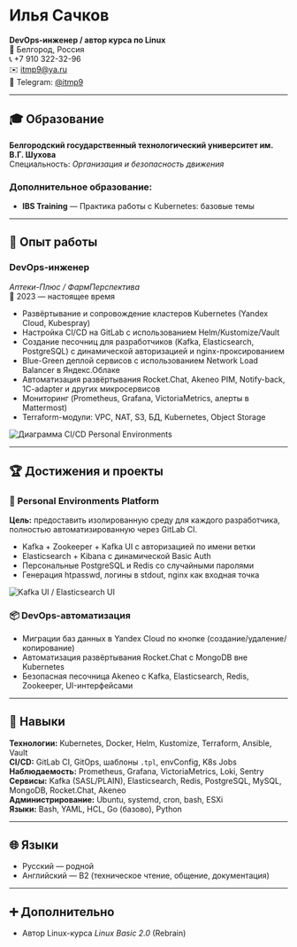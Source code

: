 # Илья Сачков

**DevOps-инженер / автор курса по Linux**  
📍 Белгород, Россия  
📞 +7 910 322-32-96  
✉️ itmp9@ya.ru  
🔗 Telegram: [@itmp9](https://t.me/itmp9)  

---

## 🎓 Образование

**Белгородский государственный технологический университет им. В.Г. Шухова**  
Специальность: *Организация и безопасность движения*  

### Дополнительное образование:
- **IBS Training** — Практика работы с Kubernetes: базовые темы

---

## 💼 Опыт работы

### **DevOps-инженер**  
*Аптеки-Плюс / ФармПерспектива*  
📅 2023 — настоящее время

- Развёртывание и сопровождение кластеров Kubernetes (Yandex Cloud, Kubespray)
- Настройка CI/CD на GitLab с использованием Helm/Kustomize/Vault
- Создание песочниц для разработчиков (Kafka, Elasticsearch, PostgreSQL) с динамической авторизацией и nginx-проксированием
- Blue-Green деплой сервисов с использованием Network Load Balancer в Яндекс.Облаке
- Автоматизация развёртывания Rocket.Chat, Akeneo PIM, Notify-back, 1C-adapter и других микросервисов
- Мониторинг (Prometheus, Grafana, VictoriaMetrics, алерты в Mattermost)
- Terraform-модули: VPC, NAT, S3, БД, Kubernetes, Object Storage

![Диаграмма CI/CD Personal Environments](https://dummyimage.com/800x400/cccccc/000000&text=CI%2FCD+Personal+Kafka%2FElastic%2FDB)

---

## 🏆 Достижения и проекты

### 🧩 Personal Environments Platform
**Цель:** предоставить изолированную среду для каждого разработчика, полностью автоматизированную через GitLab CI.

- Kafka + Zookeeper + Kafka UI с авторизацией по имени ветки
- Elasticsearch + Kibana с динамической Basic Auth
- Персональные PostgreSQL и Redis со случайными паролями
- Генерация htpasswd, логины в stdout, nginx как входная точка

![Kafka UI / Elasticsearch UI](https://dummyimage.com/800x400/aaaaaa/000000&text=Kafka+UI+%2B+Elastic+Kibana)

### 📦 DevOps-автоматизация
- Миграции баз данных в Yandex Cloud по кнопке (создание/удаление/копирование)
- Автоматизация развёртывания Rocket.Chat с MongoDB вне Kubernetes
- Безопасная песочница Akeneo с Kafka, Elasticsearch, Redis, Zookeeper, UI-интерфейсами

---

## 🧠 Навыки

**Технологии:** Kubernetes, Docker, Helm, Kustomize, Terraform, Ansible, Vault  
**CI/CD:** GitLab CI, GitOps, шаблоны `.tpl`, envConfig, K8s Jobs  
**Наблюдаемость:** Prometheus, Grafana, VictoriaMetrics, Loki, Sentry  
**Сервисы:** Kafka (SASL/PLAIN), Elasticsearch, Redis, PostgreSQL, MySQL, MongoDB, Rocket.Chat, Akeneo  
**Администрирование:** Ubuntu, systemd, cron, bash, ESXi  
**Языки:** Bash, YAML, HCL, Go (базово), Python

---

## 🌐 Языки

- Русский — родной
- Английский — B2 (техническое чтение, общение, документация)

---

## ➕ Дополнительно

- Автор Linux-курса *Linux Basic 2.0* (Rebrain)

